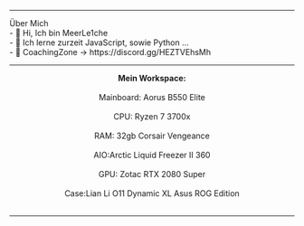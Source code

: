 
<hr>
Über Mich
<br>
- 👋 Hi, Ich bin MeerLe1che
<br>
- 👀 Ich lerne zurzeit JavaScript, sowie Python ...
<br>
- 🤖 CoachingZone -> https://discord.gg/HEZTVEhsMh

<hr>
<center><b>Mein Workspace:</b></center>
<br>
<center>Mainboard: Aorus B550 Elite</center>
<br>
<center>CPU: Ryzen 7 3700x</center>
<br>
<center>RAM: 32gb Corsair Vengeance</center>
<br>
<center>AIO:Arctic Liquid Freezer II 360</center>
<br>
<center>GPU: Zotac RTX 2080 Super</center>
<br>
<center>Case:Lian Li O11 Dynamic XL Asus ROG Edition</center>
<br>
<hr>
<!---
MeerLe1che/MeerLe1che is a ✨ special ✨ repository because its `README.md` (this file) appears on your GitHub profile.
You can click the Preview link to take a look at your changes.
--->
